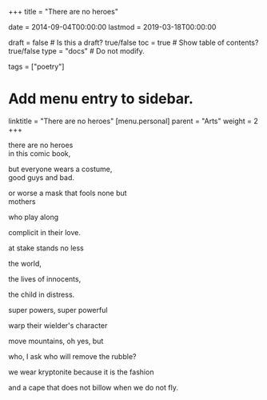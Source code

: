 +++
title = "There are no heroes"

date = 2014-09-04T00:00:00
lastmod = 2019-03-18T00:00:00

draft = false  # Is this a draft? true/false
toc = true  # Show table of contents? true/false
type = "docs"  # Do not modify.

tags = ["poetry"]

# Add menu entry to sidebar.
linktitle = "There are no heroes"
[menu.personal]
  parent = "Arts"
  weight = 2
+++

there are no heroes</br>
in this comic book,</br>

but everyone wears a costume,</br>
good guys and bad.</br>

or worse a mask that fools none but</br>
mothers

who play along 

complicit in their love.

at stake stands no less

the world,

the lives of innocents,

the child in distress.


super powers, super powerful

warp their wielder's character

move mountains, oh yes, but

who, I ask who will remove the rubble?

we wear kryptonite because it is the fashion

and a cape that does not billow when we do not fly.
